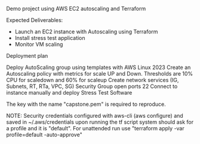 Demo project using AWS EC2 autoscaling and Terraform

Expected Deliverables:

- Launch an EC2 instance with Autoscaling using Terraform
- Install stress test application 
- Monitor VM scaling

Deployment plan

 Deploy AutoScaling group using templates with AWS Linux 2023
 Create an Autoscaling policy with metrics for scale UP and Down. Thresholds are 10% CPU for scaledown and 60% for scaleup
 Create network services (IG, Subnets, RT, RTa, VPC, SG)
 Security Group open ports 22
 Connect to instance manually and deploy Stress Test Software

 The key with the name "capstone.pem" is required to reproduce.

 NOTE: Security credentials configured with aws-cli (aws configure)
 and saved in ~/.aws/credentials upon running the tf script system should ask 
 for a profile and it is "default". For unattended run use "terraform apply -var profile=default -auto-approve"
